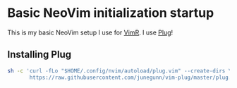 # Basic NeoVim initialization startup

This is my basic NeoVim setup I use for [VimR](https://github.com/qvacua/vimr). I use [Plug](https://github.com/junegunn/vim-plug)!

## Installing Plug

```bash
sh -c 'curl -fLo "$HOME/.config/nvim/autoload/plug.vim" --create-dirs \
       https://raw.githubusercontent.com/junegunn/vim-plug/master/plug.vim'
```

